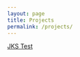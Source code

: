 ```yaml
---
layout: page
title: Projects
permalink: /projects/
---
```


[JKS Test](https://github.com/thiagomarinho/jks-test)

